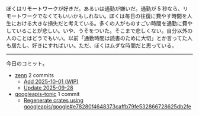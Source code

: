 ぼくはリモートワークが好きだ。あるいは通勤が嫌いだ。通勤が 5 秒なら、リモートワークでなくてもいいかもしれない。ぼくは毎日の往復に費やす時間を人生における大きな損失だと考えている。多くの人がものすごい時間を通勤に費やしていることが悲しい。いや、うそをついた。そこまで悲しくない。自分以外の人のことはどうでもいい。以前「通勤時間は読書のために大切」とか言ってた人も居たし、好きにすればいい。ただ、ぼくはムダな時間だと思っている。

---

今日のコミット。

- [zenn](https://github.com/bouzuya/zenn) 2 commits
  - [Add 2025-10-01 (WIP)](https://github.com/bouzuya/zenn/commit/e4e48c5358b33c03960fb89a6cf23df93836be6c)
  - [Update 2025-09-28](https://github.com/bouzuya/zenn/commit/da7a7bff83d03be123c624a4397f4c719ba02412)
- [googleapis-tonic](https://github.com/bouzuya/googleapis-tonic) 1 commit
  - [Regenerate crates using googleapis/google#e78280f4648373caffb79fe532866728625db2fe](https://github.com/bouzuya/googleapis-tonic/commit/f875350e6bb9e562bbd545195396163408b4472a)
